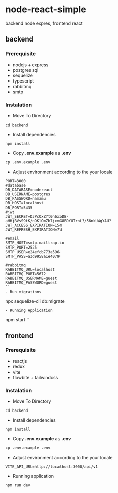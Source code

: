 # node-react-simple
backend node expres, frontend react

## backend
### Prerequisite

- nodejs + express
- postgres sql
- sequelize
- typescript
- rabbitmq
- smtp

### Instalation
- Move To Directory
```
cd backend
```
- Install dependencies
```
npm install
```
- Copy **.env.example** as **.env**
```
cp .env.example .env
```
- Adjust environment according to the your locale
```
PORT=3000
#database
DB_DATABASE=nodereact
DB_USERNAME=postgres
DB_PASSWORD=namamu
DB_HOST=localhost
DB_PORT=5435
#jwt
JWT_SECRET=D3PcOxZ?t0n6xoDB-aHHjBVsS9tK/nOKlOmZb7jxmG8BDYUTrnL?/56nkU4gYAU?
JWT_ACCESS_EXPIRATION=15m
JWT_REFRESH_EXPIRATION=7d

#email
SMTP_HOST=smtp.mailtrap.io
SMTP_PORT=2525
SMTP_USER=e24efcb773a596
SMTP_PASS=a3d9958a1e4079

#rabbitmq
RABBITMQ_URL=localhost
RABBITMQ_PORT=5672
RABBITMQ_USERNAME=guest
RABBITMQ_PASSWORD=guest
``
- Run migrations
```
npx sequelize-cli db:migrate
```
- Running Application
```
npm start
``
## frontend
### Prerequisite

- reactjs
- redux
- vite
- flowbite + tailwindcss

### Instalation
- Move To Directory
```
cd backend
```
- Install dependencies
```
npm install
```
- Copy **.env.example** as **.env**
```
cp .env.example .env
```
- Adjust environment according to the your locale
```
VITE_API_URL=http://localhost:3000/api/v1
```
- Running application
```
npm run dev
```
